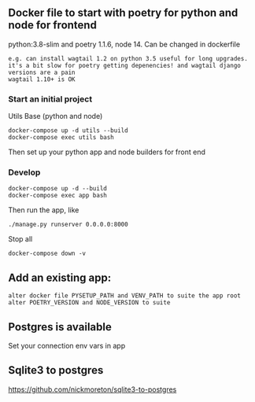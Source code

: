 ## Docker file to start with poetry for python and node for frontend

python:3.8-slim and poetry 1.1.6, node 14. Can be changed in dockerfile

    e.g. can install wagtail 1.2 on python 3.5 useful for long upgrades. it's a bit slow for poetry getting depenencies! and wagtail django versions are a pain
    wagtail 1.10+ is OK

### Start an initial project

Utils Base (python and node)

```
docker-compose up -d utils --build
docker-compose exec utils bash
```

Then set up your python app and node builders for front end

### Develop

```
docker-compose up -d --build
docker-compose exec app bash
```

Then run the app, like

```
./manage.py runserver 0.0.0.0:8000
```

Stop all
```
docker-compose down -v
```

## Add an existing app:

    alter docker file PYSETUP_PATH and VENV_PATH to suite the app root
    alter POETRY_VERSION and NODE_VERSION to suite

## Postgres is available

Set your connection env vars in app

## Sqlite3 to postgres

https://github.com/nickmoreton/sqlite3-to-postgres